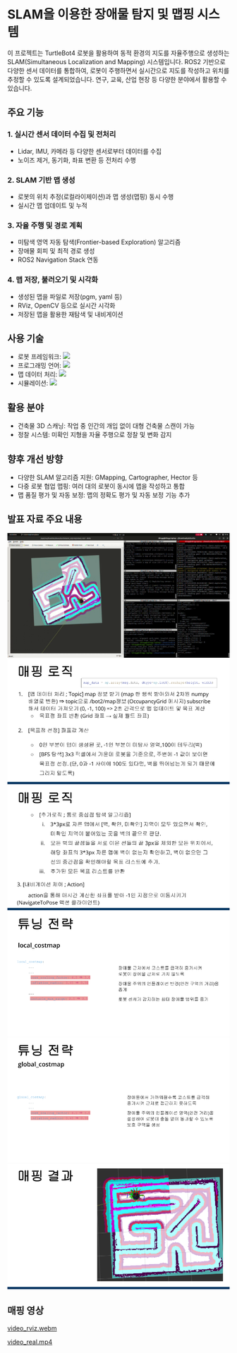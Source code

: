 # SLAM을 이용한 장애물 탐지 및 맵핑 시스템

이 프로젝트는 TurtleBot4 로봇을 활용하여 동적 환경의 지도를 자율주행으로 생성하는 SLAM(Simultaneous Localization and Mapping) 시스템입니다. ROS2 기반으로 다양한 센서 데이터를 통합하여, 로봇이 주행하면서 실시간으로 지도를 작성하고 위치를 추정할 수 있도록 설계되었습니다. 연구, 교육, 산업 현장 등 다양한 분야에서 활용할 수 있습니다.

## 주요 기능
### 1. 실시간 센서 데이터 수집 및 전처리
- Lidar, IMU, 카메라 등 다양한 센서로부터 데이터를 수집
- 노이즈 제거, 동기화, 좌표 변환 등 전처리 수행

### 2. SLAM 기반 맵 생성
- 로봇의 위치 추정(로컬라이제이션)과 맵 생성(맵핑) 동시 수행
- 실시간 맵 업데이트 및 누적

### 3. 자율 주행 및 경로 계획
- 미탐색 영역 자동 탐색(Frontier-based Exploration) 알고리즘
- 장애물 회피 및 최적 경로 생성
- ROS2 Navigation Stack 연동

### 4. 맵 저장, 불러오기 및 시각화
- 생성된 맵을 파일로 저장(pgm, yaml 등)
- RViz, OpenCV 등으로 실시간 시각화
- 저장된 맵을 활용한 재탐색 및 내비게이션

## 사용 기술
- 로봇 프레임워크: <img src="https://img.shields.io/badge/ROS2-22314E?style=for-the-badge&logo=ros&logoColor=white">
- 프로그래밍 언어: <img src="https://img.shields.io/badge/Python-3776AB?style=for-the-badge&logo=python&logoColor=white">
- 맵 데이터 처리: <img src="https://img.shields.io/badge/Numpy-777BB4?style=for-the-badge&logo=numpy&logoColor=white">
- 시뮬레이션: <img src="https://img.shields.io/badge/RViz-22314E?style=for-the-badge&logo=ros&logoColor=white">

## 활용 분야
- 건축물 3D 스캐닝: 작업 중 인간의 개입 없이 대형 건축물 스캔이 가능
- 정찰 시스템: 미확인 지형을 자율 주행으로 정찰 및 변화 감지

## 향후 개선 방향
- 다양한 SLAM 알고리즘 지원: GMapping, Cartographer, Hector 등
- 다중 로봇 협업 맵핑: 여러 대의 로봇이 동시에 맵을 작성하고 통합
- 맵 품질 평가 및 자동 보정: 맵의 정확도 평가 및 자동 보정 기능 추가

## 발표 자료 주요 내용
![alt text](https://github.com/idingg/slam-mapping/blob/main/images/6.png?raw=true)
![alt text](https://github.com/idingg/slam-mapping/blob/main/images/1.png?raw=true)
![alt text](https://github.com/idingg/slam-mapping/blob/main/images/2.png?raw=true)
![alt text](https://github.com/idingg/slam-mapping/blob/main/images/3.png?raw=true)
![alt text](https://github.com/idingg/slam-mapping/blob/main/images/4.png?raw=true)
![alt text](https://github.com/idingg/slam-mapping/blob/main/images/5.png?raw=true)

## 매핑 영상
[video_rviz.webm](https://github.com/user-attachments/assets/fce1227a-b9b7-4a20-be90-1b798c5ed121)

[video_real.mp4](https://github.com/user-attachments/assets/46d7b5f3-0491-41e9-808b-c9f4ed56000f)
